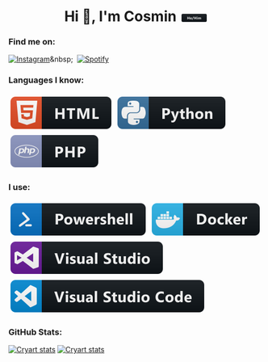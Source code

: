 <h1 align="center">
  <a href="#" style="text-decoration: none; display: flex; align-items: center; justify-content: center;">
    Hi 👋, I'm Cosmin
    <img style="margin-left: 10px; transform: translateY(3px); width: 10%; height: 10%;" src="https://raw.githubusercontent.com/MikeCodesDotNET/ColoredBadges/master/svg/pronouns/hehim.svg" alt="He/Him">
  </a>
</h1>
<h3>Find me on:</h3>

[![Instagram](https://img.shields.io/badge/y2cosmin-%23E4405F.svg?style=for-the-badge&logo=Instagram&logoColor=white)](https://instagram.com/y2cosmin?)&nbsp;&nbsp;
[![Spotify](https://img.shields.io/badge/y2cosmin-%231DA1F2.svg?style=for-the-badge&logo=Spotify&logoColor=white)](https://open.spotify.com/user/5bcknf0u6og6rxf0cj93qmutk?si=5W-KKJr_TsuXBImr-E22cQ)&nbsp;&nbsp;

<h3>Languages I know:</h3>
<a href="#" style="text-decoration: none;">
  <img src="https://raw.githubusercontent.com/MikeCodesDotNET/ColoredBadges/master/svg/dev/languages/html.svg" alt="html" style="vertical-align: top; max-width: 100%; margin:6px 4px;">
  <img src="https://raw.githubusercontent.com/MikeCodesDotNET/ColoredBadges/master/svg/dev/languages/python.svg" alt="python" style="vertical-align: top; max-width: 100%; margin:6px 4px;">
  <img src="https://raw.githubusercontent.com/MikeCodesDotNET/ColoredBadges/master/svg/dev/languages/php.svg" alt="php" style="vertical-align: top; max-width: 100%; margin:6px 4px;">
</a>

<h3>I use:</h3>
<a href="#" style="text-decoration: none;">
  <img src="https://github.com/MikeCodesDotNET/ColoredBadges/blob/master/svg/dev/tools/powershell.svg" alt="powershell" style="vertical-align: top; max-width: 100%; margin:6px 4px;">
  <img src="https://raw.githubusercontent.com/MikeCodesDotNET/ColoredBadges/master/svg/dev/tools/docker.svg" alt="docker" style="vertical-align: top; max-width: 100%; margin:6px 4px;">
  <img src="https://raw.githubusercontent.com/MikeCodesDotNET/ColoredBadges/master/svg/dev/tools/visualstudio.svg" alt="visualstudio" style="vertical-align: top; max-width: 100%; margin:6px 4px;">
  <img src="https://raw.githubusercontent.com/MikeCodesDotNET/ColoredBadges/master/svg/dev/tools/visualstudio_code.svg" alt="visualstudiocode" style="vertical-align: top; max-width: 100%; margin:6px 4px;">
</a>

<h3>GitHub Stats:</h3>

[![Cryart stats](https://github-readme-stats.vercel.app/api?username=y2cosmin&hide=prs&show_icons=true&theme=transparent&hide_border=true)](https://github.com/y2cosmin)
[![Cryart stats](https://github-readme-stats.vercel.app/api/top-langs/?username=y2cosmin&hide_progress=true&theme=transparent&hide_border=true)](https://github.com/y2cosmin)
